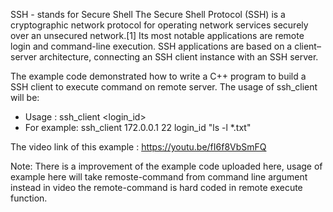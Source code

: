 SSH - stands for Secure Shell
The Secure Shell Protocol (SSH) is a cryptographic network protocol for operating network services securely over an unsecured network.[1] Its most notable applications are remote login and command-line execution.
SSH applications are based on a client–server architecture, connecting an SSH client instance with an SSH server.

The example code demonstrated how to write a C++ program to build a SSH client to execute command on remote server.
The usage of ssh_client will be: 

* Usage : ssh_client <server> <port> <login_id> <command>
* For example: ssh_client 172.0.0.1 22 login_id "ls -l *.txt"

The video link of this example : https://youtu.be/fI6f8VbSmFQ

Note: There is a improvement of the example code uploaded here, usage of example here will take remoste-command from command line 
argument instead in video the remote-command is hard coded in remote execute function.
